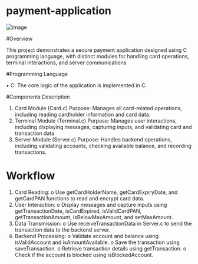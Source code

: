 # payment-application

![image](https://github.com/marwawageeh/payment-application/assets/173267798/f400a0bc-9813-429c-b74e-ae0c682a1753)




#Overview



This project demonstrates a secure payment application designed using C programming language, with distinct modules for handling card operations, terminal interactions, and server communications




#Programming Language



•	C: The core logic of the application is implemented in C.



#Components Description



1. Card Module (Card.c)
Purpose: Manages all card-related operations, including reading cardholder information and card data.
2. Terminal Module (Terminal.c)
Purpose: Manages user interactions, including displaying messages, capturing inputs, and validating card and transaction data
3. Server Module (Server.c)
Purpose: Handles backend operations, including validating accounts, checking available balance, and recording transactions.



# Workflow


 
1.	Card Reading:
o	Use getCardHolderName, getCardExpiryDate, and getCardPAN functions to read and encrypt card data.
2.	User Interaction:
o	Display messages and capture inputs using getTransactionDate, isCardExpired, isValidCardPAN, getTransactionAmount, isBelowMaxAmount, and setMaxAmount.
3.	Data Transmission:
o	Use receiveTransactionData in Server.c to send the transaction data to the backend server.
4.	Backend Processing:
o	Validate account and balance using isValidAccount and isAmountAvailable.
o	Save the transaction using saveTransaction.
o	Retrieve transaction details using getTransaction.
o	Check if the account is blocked using isBlockedAccount.

